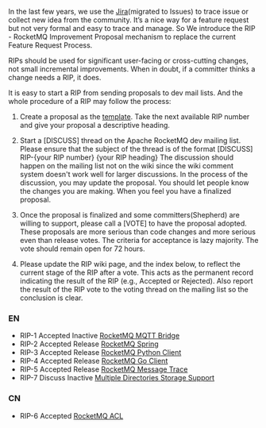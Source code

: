 In the last few years, we use the [Jira](https://issues.apache.org/jira/projects/ROCKETMQ)(migrated to Issues) to trace issue or collect new idea from the community. It’s a nice way for a feature request but not very formal and easy to trace and manage. So We introduce the RIP - RocketMQ Improvement Proposal mechanism to replace the current Feature Request Process. 

RIPs should be used for significant user-facing or cross-cutting changes, not small incremental improvements. When in doubt, if a committer thinks a change needs a RIP, it does. 

It is easy to start a RIP from sending proposals to dev mail lists. And the whole procedure of a RIP may follow the process:

1. Create a proposal as the [template](https://docs.google.com/document/d/19JssoEGnNp1x9MoXVMoeGCWSBnBdyv97FuGcIH1fV1g/edit). Take the next available RIP number and give your proposal a descriptive heading. 

2. Start a [DISCUSS] thread on the Apache RocketMQ dev mailing list. Please ensure that the subject of the thread is of the format [DISCUSS] RIP-{your RIP number} {your RIP heading} The discussion should happen on the mailing list not on the wiki since the wiki comment system doesn't work well for larger discussions. In the process of the discussion, you may update the proposal. You should let people know the changes you are making. When you feel you have a finalized proposal.

3. Once the proposal is finalized and some committers(Shepherd) are willing to support, please call a [VOTE] to have the proposal adopted. These proposals are more serious than code changes and more serious even than release votes. The criteria for acceptance is lazy majority. The vote should remain open for 72 hours.

4. Please update the RIP wiki page, and the index below, to reflect the current stage of the RIP after a vote. This acts as the permanent record indicating the result of the RIP (e.g., Accepted or Rejected). Also report the result of the RIP vote to the voting thread on the mailing list so the conclusion is clear.

### EN
* RIP-1 Accepted Inactive [RocketMQ MQTT Bridge](https://github.com/apache/rocketmq/wiki/RIP-1-MQTT-Bridge)
* RIP-2 Accepted Release [RocketMQ Spring](https://github.com/apache/rocketmq/wiki/RIP-2-RocketMQ-Spring)
* RIP-3 Accepted Release [RocketMQ Python Client](https://github.com/apache/rocketmq/wiki/RIP-3-RocketMQ-Python-Client)
* RIP-4 Accepted Release [RocketMQ Go Client](https://github.com/apache/rocketmq/wiki/RIP-4-RocketMQ-Go-Client)
* RIP-5 Accepted Release [RocketMQ Message Trace](https://github.com/apache/rocketmq/wiki/RIP-6-Message-Track-Trace)
* RIP-7 Discuss Inactive [Multiple Directories Storage Support](https://github.com/apache/rocketmq/wiki/RIP-7-Multiple-Directories-Storage-Support)
### CN
* RIP-6 Accepted [RocketMQ ACL](https://github.com/apache/rocketmq/wiki/RIP-5-RocketMQ-ACL)
